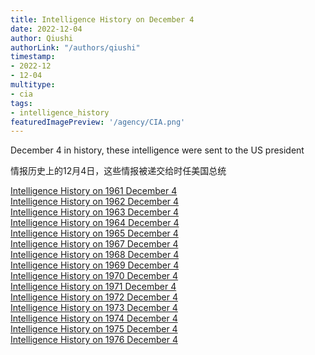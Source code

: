 ```yaml
---
title: Intelligence History on December 4
date: 2022-12-04
author: Qiushi 
authorLink: "/authors/qiushi"
timestamp: 
- 2022-12
- 12-04
multitype: 
- cia
tags: 
- intelligence_history
featuredImagePreview: '/agency/CIA.png'
---
```



December 4 in history, these intelligence were sent to the US president

情报历史上的12月4日，这些情报被递交给时任美国总统

<!--more-->







[Intelligence History on 1961 December 4](/dailybrief/1961-12-04)   
[Intelligence History on 1962 December 4](/dailybrief/1962-12-04)   
[Intelligence History on 1963 December 4](/dailybrief/1963-12-04)   
[Intelligence History on 1964 December 4](/dailybrief/1964-12-04)   
[Intelligence History on 1965 December 4](/dailybrief/1965-12-04)   
[Intelligence History on 1967 December 4](/dailybrief/1967-12-04)   
[Intelligence History on 1968 December 4](/dailybrief/1968-12-04)   
[Intelligence History on 1969 December 4](/dailybrief/1969-12-04)   
[Intelligence History on 1970 December 4](/dailybrief/1970-12-04)   
[Intelligence History on 1971 December 4](/dailybrief/1971-12-04)   
[Intelligence History on 1972 December 4](/dailybrief/1972-12-04)   
[Intelligence History on 1973 December 4](/dailybrief/1973-12-04)   
[Intelligence History on 1974 December 4](/dailybrief/1974-12-04)   
[Intelligence History on 1975 December 4](/dailybrief/1975-12-04)   
[Intelligence History on 1976 December 4](/dailybrief/1976-12-04)   
